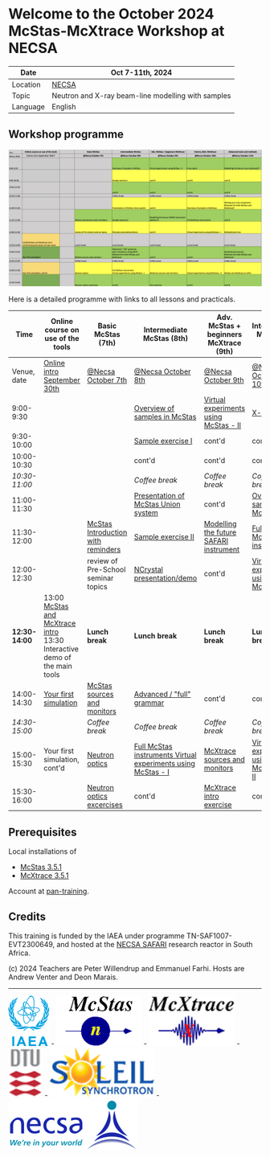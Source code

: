 # Welcome to the October 2024 McStas-McXtrace Workshop at NECSA


| Date      | Oct 7-11th, 2024 |
|-----------|-------------------|
|Location   | [NECSA](https://www.necsa.co.za/)      |
| Topic     | Neutron and X-ray beam-line modelling with samples |
| Language  | English                                |


## Workshop programme

[![Workshop programme](pics/programme.png)](https://docs.google.com/spreadsheets/d/1PozT8aH9RE5SZ5jEX8cpKLu-l-wqrZfPHrYnqLqC1vo/edit?usp=sharing)

Here is a detailed programme with links to all lessons and practicals.


| Time                | Online course on use of the tools  | Basic McStas (7th)                  | Intermediate McStas (8th)                                                                              | Adv. McStas + beginners McXtrace (9th)               | Interm./Adv. McXtrace (10th)            | Advanced tools and methods (11th)                                      |
|---------------------|------------------------------------|-------------------------------------|--------------------------------------------------------------------------------------------------------|------------------------------------------------------|-----------------------------------------|------------------------------------------------------------------------|
| Venue, date         | [Online intro September 30th](00_Preschool_Monday_September_30th/) | [@Necsa October 7th](01_Monday_October_7th/)  | [@Necsa October 8th](02_Tuesday_October_8th/)                 | [@Necsa October 9th](03_Wednesday_October_9th/)      | [@Necsa October 10th](04_Thursday_October_10th/) | [@Necsa October 11th](05_Friday_October_11th/)                |
| 9:00-9:30           |                                    |                                     | [Overview of samples in McStas](02_Tuesday_October_8th/05_McStas_samples)                              | [Virtual experiments using McStas - II](03_Wednesday_October_9th/12_McStas_virtual_experiments_II) | [X-ray optics](04_Thursday_October_10th/16_Xray_optics) | [Modelling the Necsa X-ray machines](05_Friday_October_11th/20_NECSA_Xray_machines) |
| 9:30-10:00          |                                    |                                     | [Sample exercise I](02_Tuesday_October_8th/06_McStas_sample_exercise_I)                                | cont'd                                               | cont'd                                  | cont'd                                                                 |
| 10:00-10:30         |                                    |                                     | cont'd                                                                                                 | cont'd                                               | cont'd                                  | cont'd                                                                 |
| *10:30-11:00*       |                                    |                                     | *Coffee break*                                                                                         | *Coffee break*                                       | *Coffee break*                          | *Coffee break*                                                         |
| 11:00-11:30         |           |                                     | [Presentation of McStas Union system](02_Tuesday_October_8th/07_McStas_Union_subsystem)                | cont'd                                               | [Overview of samples in McXtrace](04_Thursday_October_10th/17_McXtrace_samples) | [Writing your own component](05_Friday_October_11th/21_Write_your_own_component) |
| 11:30-12:00         |  | [McStas Introduction with reminders](01_Monday_October_7th/01_McStas_intro)  | [Sample exercise II](02_Tuesday_October_8th/08_McStas_sample_exercise_II) | [Modelling the future SAFARI instrument](03_Wednesday_October_9th/13_Future_SAFARI_instrument_suite) | [Full McXtrace instruments](04_Thursday_October_10th/18_McXtrace_virtual_experiments_I) | cont'd |
| 12:00-12:30         |  | review of Pre-School seminar topics | [NCrystal presentation/demo](02_Tuesday_October_8th/09_NCrystal)                           | cont'd                                               | [Virtual experiments using McXtrace - I](04_Thursday_October_10th/)  | [McStasScript intro](05_Friday_October_11th/22_McStasscript)  |
| **12:30-14:00**     | 13:00 [McStas and McXtrace intro](00_Preschool_Monday_September_30th/00_intro_slides) <br>13:30 Interactive demo of the main tools                                 | **Lunch break**                     | **Lunch break**                                                                                        | **Lunch break**                                      | **Lunch break**                         | **Lunch break**                                                        |
| 14:00-14:30         |  [Your first simulation](00_Preschool_Monday_September_30th/03_a_first_simulation)   | [McStas sources and monitors](01_Monday_October_7th/02_McStas_sources_and_monitors) | [Advanced / "full" grammar](02_Tuesday_October_8th/10_Full_grammar) | cont'd                                  | cont'd                                  | [McStasScript exercise](05_Friday_October_11th/22_McStasscript)       |
| *14:30-15:00*       |                                    | *Coffee break*                      | *Coffee break*                                                                                         | *Coffee break*                                       | *Coffee break*                          | *Coffee break*                                                         |
| 15:00-15:30         | Your first simulation, cont'd                                     | [Neutron optics](01_Monday_October_7th/03_Neutron_optics) | [Full McStas instruments Virtual experiments using McStas - I](02_Tuesday_October_8th/11_McStas_virtual_experiments_I) | [McXtrace sources and monitors](03_Wednesday_October_9th/14_McXtrace_sources_and_monitors) | [Virtual experiments using McXtrace - II](04_Thursday_October_10th/19_McXtrace_virtual_experiments_II) | [McStas and McXtrace on GPU](05_Friday_October_11th/23_McStas_and_McXtrace_on_GPU) |
| 15:30-16:00         |                                    | [Neutron optics excercises](01_Monday_October_7th/04_Neutron_optics_exercises) | cont'd                                                      | [McXtrace intro exercise](03_Wednesday_October_9th/15_McXtrace_intro_exercise) | cont'd        | cont'd                                                                 |

## Prerequisites

Local installations of

  - [McStas 3.5.1](https://github.com/McStasMcXtrace/McCode/tree/main/INSTALL-McStas)
  - [McXtrace 3.5.1](https://github.com/McStasMcXtrace/McCode/tree/main/INSTALL-McXtrace)

Account at [pan-training](https://e-learning.pan-training.eu).

## Credits

This training is funded by the IAEA under programme TN-SAF1007-EVT2300649, 
and hosted at the [NECSA SAFARI](https://www.necsa.co.za/) research reactor in South Africa.

(c) 2024 Teachers are Peter Willendrup and Emmanuel Farhi. Hosts are Andrew Venter and Deon Marais.

---

[![IAEA](pics/IAEA.png)]([https://mcstas.org/](https://www.iaea.org)) - 
[![McStas](pics/mcstas_logo.png)](https://mcstas.org/) - 
[![McXtrace](pics/mcxtrace-logo.png)](https://mcxtrace.org/) - 
[![DTU](pics/dtu_logo.gif)](https://www.dtu.dk/) - 
[![SOLEIL](pics/soleil-logo.png)](https://www.synchrotron-soleil.fr/en) - 
[![NECSA](pics/necsa_logo-1.png)](https://www.necsa.co.za/)


